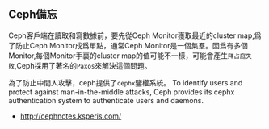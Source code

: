 Ceph備忘
-----------------

Ceph客戶端在讀取和寫數據前，要先從Ceph Monitor獲取最近的cluster map,爲了防止Ceph Monitor成爲單點，通常Ceph Monitor是一個集羣。因爲有多個Monitor,每個Monitor手裏的cluster map的值可能不一樣，可能會產生`拜占庭失敗`,Ceph採用了著名的`Paxos`來解決這個問題。


為了防止中間人攻擊，ceph提供了`cephx`鑒權系統。
To identify users and protect against man-in-the-middle attacks, Ceph provides its cephx authentication system to authenticate users and daemons.





























* http://cephnotes.ksperis.com/
